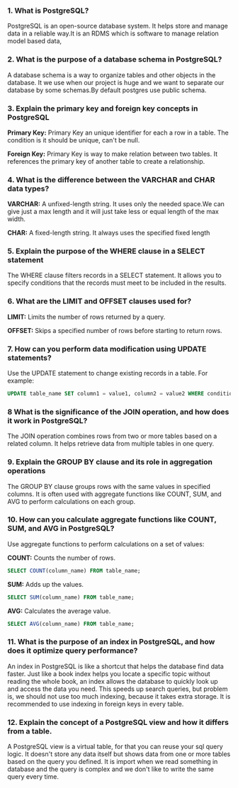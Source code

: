 ### 1. What is PostgreSQL?
PostgreSQL is an open-source database system. It helps store and manage data in a reliable way.It is an RDMS which is software to manage relation model based data,

### 2. What is the purpose of a database schema in PostgreSQL?
A database schema is a way to organize tables and other objects in the database. It we use when our project is huge and we  want to separate our database by some schemas.By default postgres use public schema.

### 3. Explain the primary key and foreign key concepts in PostgreSQL
**Primary Key:** Primary Key an unique identifier for each a row in a table. The condition is it should be unique, can't be null. 

**Foreign Key:** Primary Key is way to make relation between two tables. It references the primary key of another table to create a relationship.

### 4. What is the difference between the VARCHAR and CHAR data types?
**VARCHAR:** A unfixed-length string. It uses only the needed space.We can give just a max length and it will just take less or equal length of the max width.

**CHAR:** A fixed-length string. It always uses the specified fixed length

### 5. Explain the purpose of the WHERE clause in a SELECT statement
The WHERE clause filters records in a SELECT statement. It allows you to specify conditions that the records must meet to be included in the results.

### 6. What are the LIMIT and OFFSET clauses used for?
**LIMIT:** Limits the number of rows returned by a query.

**OFFSET:** Skips a specified number of rows before starting to return rows.

### 7. How can you perform data modification using UPDATE statements?
Use the UPDATE statement to change existing records in a table. For example:

```sql
UPDATE table_name SET column1 = value1, column2 = value2 WHERE condition;
```
### 8 What is the significance of the JOIN operation, and how does it work in PostgreSQL?
The JOIN operation combines rows from two or more tables based on a related column. It helps retrieve data from multiple tables in one query.

### 9. Explain the GROUP BY clause and its role in aggregation operations
The GROUP BY clause groups rows with the same values in specified columns. It is often used with aggregate functions like COUNT, SUM, and AVG to perform calculations on each group.

### 10. How can you calculate aggregate functions like COUNT, SUM, and AVG in PostgreSQL?
Use aggregate functions to perform calculations on a set of values:

**COUNT:** Counts the number of rows.
```sql
SELECT COUNT(column_name) FROM table_name;
```
**SUM:** Adds up the values.
```sql
SELECT SUM(column_name) FROM table_name;
```
**AVG:** Calculates the average value.
```sql
SELECT AVG(column_name) FROM table_name;
```

### 11. What is the purpose of an index in PostgreSQL, and how does it optimize query performance?
An index in PostgreSQL is like a shortcut that helps the database find data faster. Just like a book index helps you locate a specific topic without reading the whole book, an index allows the database to quickly look up and access the data you need. This speeds up search queries, but problem is, we should not use too much indexing, because it takes extra storage. It is recommended to use indexing in foreign keys in every table.

### 12. Explain the concept of a PostgreSQL view and how it differs from a table.
A PostgreSQL view is a virtual table, for that you can reuse your sql query logic. It doesn't store any data itself but shows data from one or more tables based on the query you defined. It is import when we read something in database and the query is complex and we don't like to write the same query every time.